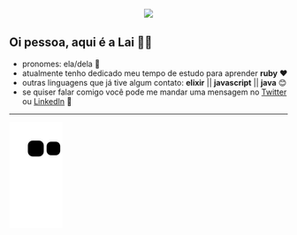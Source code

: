  <p align="center">
  <img src=https://media.giphy.com/media/Qo2dupDib32rkTY4hX/giphy.gif>
</p>


## Oi pessoa, aqui é a Lai 👋🏿


- pronomes: ela/dela 🌈
- atualmente tenho dedicado meu tempo de estudo para aprender **ruby** ❤️ 
- outras linguagens que já tive algum contato: **elixir** || **javascript** || **java** 😊
- se quiser falar comigo você pode me mandar uma mensagem no [Twitter](https://twitter.com/irielai) ou [LinkedIn](https://www.linkedin.com/in/laisacarmo/) 💌

___
  
  
![Snake animation](https://github.com/rafaballerini/rafaballerini/blob/output/github-contribution-grid-snake.svg)
